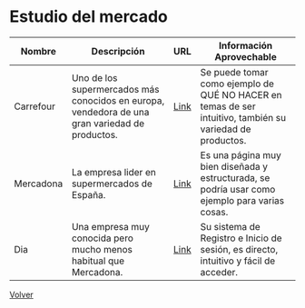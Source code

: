 # Estudio del mercado
Nombre        | Descripción   | URL         | Información  Aprovechable
------------- | ------------- | ----------- | -----------  
Carrefour     | Uno de los supermercados más conocidos en europa, vendedora de una gran variedad de productos.| [Link](https://www.carrefour.es) | Se puede tomar como ejemplo de QUÉ NO HACER en temas de ser intuitivo, también su variedad de productos.         
Mercadona  | La empresa lider en supermercados de España.               | [Link](https://tienda.mercadona.es)            | Es una página muy bien diseñada y estructurada, se podría usar como ejemplo para varias cosas.
Dia | Una empresa muy conocida pero mucho menos habitual que Mercadona. | [Link](https://www.dia.es/) | Su sistema de Registro e Inicio de sesión, es directo, intuitivo y fácil de acceder.

[Volver](Analisis.md)
